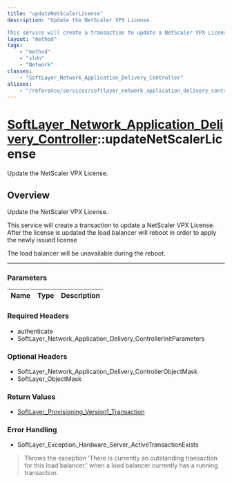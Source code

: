 ```yaml
---
title: "updateNetScalerLicense"
description: "Update the NetScaler VPX License. 

This service will create a transaction to update a NetScaler VPX License.  After the... "
layout: "method"
tags:
    - "method"
    - "sldn"
    - "Network"
classes:
    - "SoftLayer_Network_Application_Delivery_Controller"
aliases:
    - "/reference/services/softlayer_network_application_delivery_controller/updateNetScalerLicense"
---
```

# [SoftLayer_Network_Application_Delivery_Controller](/reference/services/SoftLayer_Network_Application_Delivery_Controller)::updateNetScalerLicense


Update the NetScaler VPX License.


## Overview 
Update the NetScaler VPX License. 

This service will create a transaction to update a NetScaler VPX License.  After the license is updated the load balancer will reboot in order to apply the newly issued license 

The load balancer will be unavailable during the reboot. 

-----

### Parameters 
|Name | Type | Description |
| --- | --- | --- |


### Required Headers
* authenticate
* SoftLayer_Network_Application_Delivery_ControllerInitParameters


### Optional Headers
* SoftLayer_Network_Application_Delivery_ControllerObjectMask
* SoftLayer_ObjectMask

### Return Values
* <a href='/reference/datatypes/SoftLayer_Provisioning_Version1_Transaction'>SoftLayer_Provisioning_Version1_Transaction </a>



### Error Handling

* SoftLayer_Exception_Hardware_Server_ActiveTransactionExists 

> Throws the exception 'There is currently an outstanding transaction for this load balancer.' when a load balancer currently has a running transaction. 



